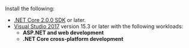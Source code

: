 Install the following:

* [.NET Core 2.0.0 SDK](https://dot.net/core) or later.
* [Visual Studio 2017](https://www.visualstudio.com/downloads/) version 15.3 or later with the following workloads:
  *  **ASP.NET and web development**
  * **.NET Core cross-platform development**
